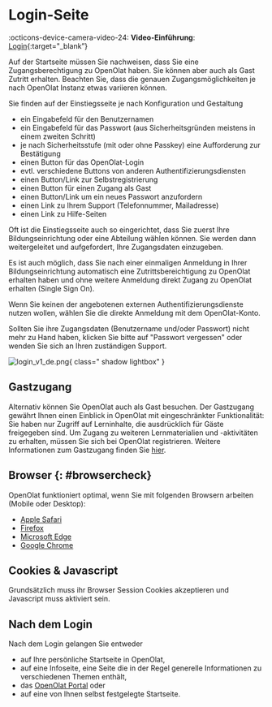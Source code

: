 # Login-Seite

:octicons-device-camera-video-24: **Video-Einführung**: [Login](<https://www.youtube.com/embed/Sy5cXJL7K90>){:target="_blank”} 

Auf der Startseite müssen Sie nachweisen, dass Sie eine Zugangsberechtigung zu OpenOlat haben. Sie können aber auch als Gast Zutritt erhalten.
Beachten Sie, dass die genauen Zugangsmöglichkeiten je nach OpenOlat Instanz etwas variieren können.

Sie finden auf der Einstiegsseite je nach Konfiguration und Gestaltung

* ein Eingabefeld für den Benutzernamen
* ein Eingabefeld für das Passwort (aus Sicherheitsgründen meistens in einem zweiten Schritt)
* je nach Sicherheitsstufe (mit oder ohne Passkey) eine Aufforderung zur Bestätigung
* einen Button für das OpenOlat-Login
* evtl. verschiedene Buttons von anderen Authentifizierungsdiensten
* einen Button/Link zur Selbstregistrierung
* einen Button für einen Zugang als Gast
* einen Button/Link um ein neues Passwort anzufordern 
* einen Link zu Ihrem Support (Telefonnummer, Mailadresse)
* einen Link zu Hilfe-Seiten

Oft ist die Einstiegsseite auch so eingerichtet, dass Sie zuerst Ihre Bildungseinrichtung oder eine Abteilung wählen können. Sie werden dann weitergeleitet und aufgefordert, Ihre Zugangsdaten einzugeben.

Es ist auch möglich, dass Sie nach einer einmaligen Anmeldung in Ihrer Bildungseinrichtung automatisch eine Zutrittsbereichtigung zu OpenOlat erhalten haben und ohne weitere Anmeldung direkt Zugang zu OpenOlat erhalten (Single Sign On).

Wenn Sie keinen der angebotenen externen Authentifizierungsdienste nutzen wollen, wählen Sie die direkte Anmeldung mit dem OpenOlat-Konto.

Sollten Sie ihre Zugangsdaten (Benutzername und/oder Passwort) nicht mehr zu Hand haben, klicken Sie bitte auf "Passwort vergessen" oder wenden Sie sich an Ihren zuständigen Support.

![login_v1_de.png](assets/login_v1_de.png){ class=" shadow lightbox" }
  
## Gastzugang

Alternativ können Sie OpenOlat auch als Gast besuchen. Der Gastzugang gewährt Ihnen einen Einblick in OpenOlat mit eingeschränkter Funktionalität: Sie haben nur Zugriff auf Lerninhalte, die ausdrücklich für Gäste freigegeben sind. Um Zugang zu weiteren Lernmaterialien und -aktivitäten zu erhalten, müssen Sie sich bei OpenOlat registrieren. Weitere Informationen zum Gastzugang finden Sie [hier](../basic_concepts/guest_access.de.md).

## Browser {: #browsercheck}

OpenOlat funktioniert optimal, wenn Sie mit folgenden Browsern arbeiten (Mobile oder Desktop):

* [Apple Safari](https://www.apple.com/safari/)
* [Firefox](https://www.mozilla.org/firefox/)
* [Microsoft Edge](https://www.microsoft.com/edge)
* [Google Chrome](https://www.google.com/chrome/)

## Cookies & Javascript

Grundsätzlich muss ihr Browser Session Cookies akzeptieren und Javascript muss aktiviert sein.

## Nach dem Login

Nach dem Login gelangen Sie entweder

* auf Ihre persönliche Startseite in OpenOlat, 
* auf eine Infoseite, eine Seite die in der Regel generelle Informationen zu verschiedenen Themen enthält, 
* das [OpenOlat Portal](../basic_concepts/Portal_configuration.de.md) oder 
* auf eine von Ihnen selbst festgelegte Startseite. 

